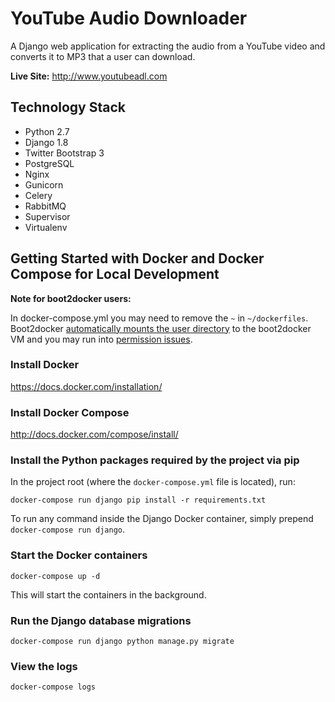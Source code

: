 YouTube Audio Downloader
========================

A Django web application for extracting the audio from a YouTube video and converts it to MP3 that a user can download.

**Live Site:** http://www.youtubeadl.com


Technology Stack
----------------

- Python 2.7
- Django 1.8
- Twitter Bootstrap 3
- PostgreSQL
- Nginx
- Gunicorn
- Celery
- RabbitMQ
- Supervisor
- Virtualenv


Getting Started with Docker and Docker Compose for Local Development
--------------------------------------------------------------------

**Note for boot2docker users:**

In docker-compose.yml you may need to remove the `~` in `~/dockerfiles`. Boot2docker [automatically mounts the user directory](https://github.com/boot2docker/boot2docker#virtualbox-guest-additions) to the boot2docker VM and you may run into [permission issues](https://github.com/boot2docker/boot2docker/issues/581).

### Install Docker

https://docs.docker.com/installation/

### Install Docker Compose

http://docs.docker.com/compose/install/

### Install the Python packages required by the project via pip

In the project root (where the `docker-compose.yml` file is located), run:

```
docker-compose run django pip install -r requirements.txt
```

To run any command inside the Django Docker container, simply prepend `docker-compose run django`.

### Start the Docker containers

```
docker-compose up -d
```

This will start the containers in the background.

### Run the Django database migrations

```
docker-compose run django python manage.py migrate
```

### View the logs

```
docker-compose logs
```